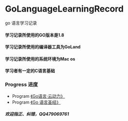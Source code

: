 # GoLanguageLearningRecord
go  语言学习记录

#### 学习记录所使用的GO版本是1.8
#### 学习记录所使用的编译器工具为GoLand
#### 学习记录所使用的系统环境为Mac os
#### 学习者有一定的C语言基础


### Progress 进度

- Program  [《Go语言·云动力》](https://github.com/HatsuneMikuV/GoLanguageLearningRecord/blob/master/learn/Go%E8%AF%AD%E8%A8%80%C2%B7%E4%BA%91%E5%8A%A8%E5%8A%9B.pdf)
- Program  [《Go 语言圣经》](https://books.studygolang.com/gopl-zh/index.html)



##### 欢迎指正、纠错，QQ479069761

